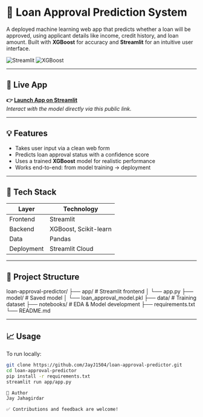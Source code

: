 # 🏦 Loan Approval Prediction System

A deployed machine learning web app that predicts whether a loan will be approved, using applicant details like income, credit history, and loan amount. Built with **XGBoost** for accuracy and **Streamlit** for an intuitive user interface.

![Streamlit](https://img.shields.io/badge/Built%20with-Streamlit-FF4B4B?logo=streamlit&logoColor=white)
![XGBoost](https://img.shields.io/badge/Model-XGBoost-0B9EDC?logo=python&logoColor=white)

---

## 🔗 Live App

**👉 [Launch App on Streamlit](https://loan-approval-predictor-dwxrcjeftxvtj2yunu9nxx.streamlit.app/)**  
*Interact with the model directly via this public link.*

---

## 💡 Features

- Takes user input via a clean web form
- Predicts loan approval status with a confidence score
- Uses a trained **XGBoost** model for realistic performance
- Works end-to-end: from model training → deployment

---

## 🚀 Tech Stack

| Layer     | Technology           |
|-----------|----------------------|
| Frontend  | Streamlit            |
| Backend   | XGBoost, Scikit-learn|
| Data      | Pandas               |
| Deployment| Streamlit Cloud      |

---

## 🧾 Project Structure
loan-approval-predictor/
├── app/ # Streamlit frontend
│ └── app.py
├── model/ # Saved model
│ └── loan_approval_model.pkl
├── data/ # Training dataset
├── notebooks/ # EDA & Model development
├── requirements.txt
└── README.md

---

## 📈 Usage

To run locally:

```bash
git clone https://github.com/JayJ1504/loan-approval-predictor.git
cd loan-approval-predictor
pip install -r requirements.txt
streamlit run app/app.py

🧠 Author
Jay Jahagirdar

✅ Contributions and feedback are welcome!


